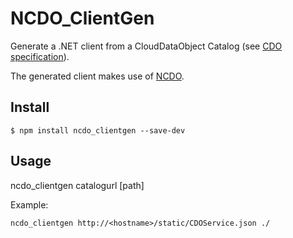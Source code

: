 # NCDO_ClientGen
Generate a .NET client from a CloudDataObject Catalog (see <a href="https://github.com/CloudDataObject/CDO">CDO specification</a>). 

The generated client makes use of <a href="https://github.com/RobinHerbots/NCDO">NCDO</a>.


## Install

    $ npm install ncdo_clientgen --save-dev

## Usage

ncdo_clientgen catalogurl [path]


Example:
```
ncdo_clientgen http://<hostname>/static/CDOService.json ./
```


